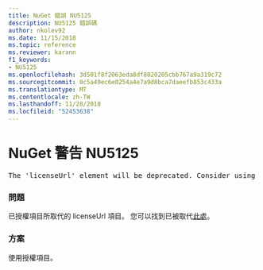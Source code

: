 ```yaml
---
title: NuGet 錯誤 NU5125
description: NU5125 錯誤碼
author: nkolev92
ms.date: 11/15/2018
ms.topic: reference
ms.reviewer: karann
f1_keywords:
- NU5125
ms.openlocfilehash: 3d501f8f2063eda8df8020205cbb767a9a319c72
ms.sourcegitcommit: 0c5a49ec6e0254a4e7a9d8bca7daeefb853c433a
ms.translationtype: MT
ms.contentlocale: zh-TW
ms.lasthandoff: 11/28/2018
ms.locfileid: "52453638"
---
```

# <a name="nuget-warning-nu5125"></a>NuGet 警告 NU5125
<pre>The 'licenseUrl' element will be deprecated. Consider using the 'license' element instead.</pre>

### <a name="issue"></a>問題

已授權項目所取代的 licenseUrl 項目。 您可以找到已被取代[此處](https://github.com/NuGet/Home/issues/4628)。

### <a name="solution"></a>方案

使用授權項目。
